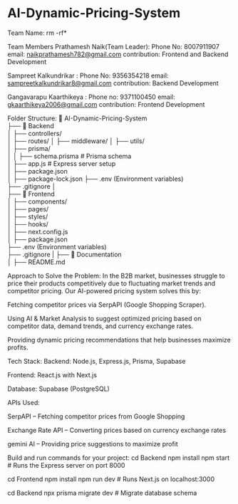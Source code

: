 # AI-Dynamic-Pricing-System
Team Name: rm -rf*

Team Members
Prathamesh Naik(Team Leader): Phone No: 8007911907
                              email: naikprathamesh782@gmail.com
                              contribution: Frontend and Backend Development
                              
Sampreet Kalkundrikar       : Phone No: 9356354218
                              email: sampreetkalkundrikar8@gmail.com
                              contribution: Backend Development
                              
Gangavarapu Kaarthikeya     : Phone no: 9371100450
                              email: gkaarthikeya2006@gmail.com
                              contribution: Frontend Development

Folder Structure:
📂 AI-Dynamic-Pricing-System  
 ├── 📂 Backend  
 │   ├── controllers/  
 │   ├── routes/
 │   ├── middleware/
 │   ├── utils/  
 │   ├── prisma/  
 │   │   ├── schema.prisma    # Prisma schema  
 │   ├── app.js            # Express server setup  
 │   ├── package.json  
 │   ├── package-lock.json
 ├── .env (Environment variables)  
 ├── .gitignore
 │  
 ├── 📂 Frontend  
 │   ├── components/  
 │   ├── pages/  
 │   ├── styles/  
 │   ├── hooks/  
 │   ├── next.config.js  
 │   ├── package.json  
 ├── .env (Environment variables)  
 ├── .gitignore
 |
 ├── 📂 Documentation  
 │   ├── README.md  

Approach to Solve the Problem:
In the B2B market, businesses struggle to price their products competitively due to fluctuating market trends and competitor pricing. Our AI-powered pricing system solves this by:

Fetching competitor prices via SerpAPI (Google Shopping Scraper).

Using AI & Market Analysis to suggest optimized pricing based on competitor data, demand trends, and currency exchange rates.

Providing dynamic pricing recommendations that help businesses maximize profits.

Tech Stack:
Backend: Node.js, Express.js, Prisma, Supabase

Frontend: React.js with Next.js

Database: Supabase (PostgreSQL)

APIs Used:

SerpAPI – Fetching competitor prices from Google Shopping

Exchange Rate API – Converting prices based on currency exchange rates

gemini AI – Providing price suggestions to maximize profit


Build and run commands for your project:
cd Backend
npm install
npm start  # Runs the Express server on port 8000

cd Frontend
npm install
npm run dev  # Runs Next.js on localhost:3000

cd Backend
npx prisma migrate dev  # Migrate database schema





  
